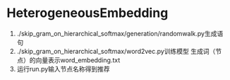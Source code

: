 # HeterogeneousEmbedding
1.   ./skip_gram_on_hierarchical_softmax/generation/randomwalk.py生成语句
2.   ./skip_gram_on_hierarchical_softmax/word2vec.py训练模型 生成词（节点）的向量表示word_embedding.txt
3.   运行run.py输入节点名称得到推荐
